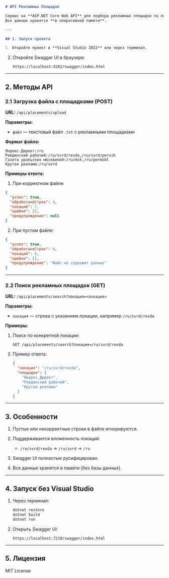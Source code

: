 ````markdown
# API Рекламных Площадок

Сервис на **ASP.NET Core Web API** для подбора рекламных площадок по локации.  
Все данные хранятся **в оперативной памяти**.  

---

## 1. Запуск проекта

1. Откройте проект в **Visual Studio 2022** или через терминал.
````

2. Откройте Swagger UI в браузере:

   ```
   https://localhost:5282/swagger/index.html
   ```

---

## 2. Методы API

### 2.1 Загрузка файла с площадками (POST)

**URL:** `/api/placements/upload`

**Параметры:**

* `файл` — текстовый файл `.txt` с рекламными площадками

**Формат файла:**

```
Яндекс.Директ:/ru
Ревдинский рабочий:/ru/svrd/revda,/ru/svrd/pervik
Газета уральских москвичей:/ru/msk,/ru/permobl
Крутая реклама:/ru/svrd
```

**Примеры ответа:**

1. При корректном файле:

```json
{
  "успех": true,
  "обработаноСтрок": 4,
  "локаций": 7,
  "ошибки": [],
  "предупреждение": null
}
```

2. При пустом файле:

```json
{
  "успех": true,
  "обработаноСтрок": 0,
  "локаций": 0,
  "ошибки": [],
  "предупреждение": "Файл не содержит данных"
}
```

---

### 2.2 Поиск рекламных площадок (GET)

**URL:** `/api/placements/search?локация=<локация>`

**Параметры:**

* `локация` — строка с указанием локации, например `/ru/svrd/revda`

**Примеры:**

1. Поиск по конкретной локации:

   ```http
   GET /api/placements/search?локация=/ru/svrd/revda
   ```

2. Пример ответа:

   ```json
   {
     "локация": "/ru/svrd/revda",
     "площадки": [
       "Яндекс.Директ",
       "Ревдинский рабочий",
       "Крутая реклама"
     ]
   }
   ```

---

## 3. Особенности

1. Пустые или некорректные строки в файле игнорируются.
2. Поддерживается вложенность локаций:

   * `/ru/svrd/revda` → `/ru/svrd` → `/ru`
3. Swagger UI полностью русифицирован.
4. Все данные хранятся в памяти (без базы данных).

---

## 4. Запуск без Visual Studio

1. Через терминал:

   ```bash
   dotnet restore
   dotnet build
   dotnet run
   ```

2. Открыть Swagger UI:

   ```
   https://localhost:7210/swagger/index.html
   ```

---

## 5. Лицензия

MIT License


